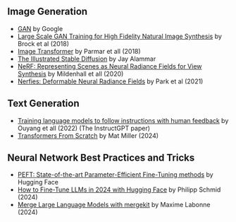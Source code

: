 ## Image Generation

- [GAN](https://developers.google.com/machine-learning/gan/gan_structure "https://developers.google.com/machine-learning/gan/gan_structure") by Google
- [Large Scale GAN Training for High Fidelity Natural Image Synthesis](https://arxiv.org/abs/1809.11096 "https://arxiv.org/abs/1809.11096") by Brock et al (2018)
- [Image Transformer](https://arxiv.org/abs/1802.05751 "https://arxiv.org/abs/1802.05751") by Parmar et all (2018)
- [The Illustrated Stable Diffusion](https://jalammar.github.io/illustrated-stable-diffusion/ "https://jalammar.github.io/illustrated-stable-diffusion/") by Jay Alammar
- [NeRF: Representing Scenes as Neural Radiance Fields for View Synthesis](https://www.matthewtancik.com/nerf "https://www.matthewtancik.com/nerf") by Mildenhall et all (2020)
- [Nerfies: Deformable Neural Radiance Fields](https://arxiv.org/abs/1802.05751 "https://arxiv.org/abs/1802.05751") by Park et al (2021)

## Text Generation

- [Training language models to follow instructions with human feedback](https://arxiv.org/abs/2203.02155 "https://arxiv.org/abs/2203.02155") by Ouyang et all (2022) (The InstructGPT paper)
- [Transformers From Scratch](https://blog.matdmiller.com/posts/2023-06-10_transformers/notebook.html "https://blog.matdmiller.com/posts/2023-06-10_transformers/notebook.html") by Mat Miller (2024)

## Neural Network Best Practices and Tricks

- [PEFT: State-of-the-art Parameter-Efficient Fine-Tuning methods](https://github.com/huggingface/peft "https://github.com/huggingface/peft") by Hugging Face
- [How to Fine-Tune LLMs in 2024 with Hugging Face](https://www.philschmid.de/fine-tune-llms-in-2024-with-trl) by Philipp Schmid (2024)
- [Merge Large Language Models with mergekit](https://towardsdatascience.com/merge-large-language-models-with-mergekit-2118fb392b54 "https://towardsdatascience.com/merge-large-language-models-with-mergekit-2118fb392b54") by Maxime Labonne (2024)
